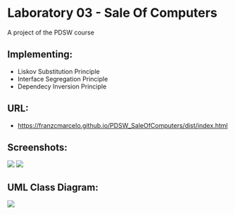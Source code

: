 # Laboratory 03 - Sale Of Computers
A project of the PDSW course

## Implementing:
- Liskov Substitution Principle
- Interface Segregation Principle
- Dependecy Inversion Principle

## URL:
- https://franzcmarcelo.github.io/PDSW_SaleOfComputers/dist/index.html

## Screenshots:
![](https://i.imgur.com/DSmWI6G.png)
![](https://i.imgur.com/lHrSNmF.png)

## UML Class Diagram:
![](https://i.imgur.com/kkIzSd3.png)
